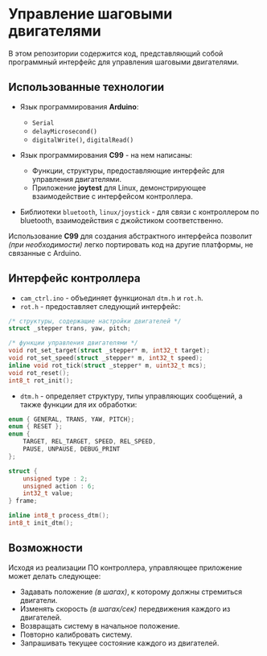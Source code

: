 # Управление шаговыми двигателями

В этом репозитории содержится код, представляющий собой программный интерфейс для управления шаговыми двигателями.


## Использованные технологии

+ Язык программирования __Arduino__:
    - ``Serial``
    - ``delayMicrosecond()``
    - ``digitalWrite()``, ``digitalRead()``

+ Язык программирования __C99__ - на нем написаны:
    - Функции, структуры, предоставляющие интерфейс для управления двигателями.
    - Приложение __joytest__ для Linux, демонстрирующее взаимодействие с интерфейсом контроллера.

+ Библиотеки ``bluetooth``, ``linux/joystick`` - для связи с контроллером по bluetooth, взаимодействия с джойстиком соответственно. 

Использование __C99__ для создания абстрактного интерфейса позволит _(при необходимости)_ легко портировать код на другие платформы, не связанные с Arduino. 


## Интерфейс контроллера

+ ``cam_ctrl.ino`` - объединяет функционал ``dtm.h`` и ``rot.h``.
+ ``rot.h`` - предоставляет следующий интерфейс: 
```c
/* структуры, содержащие настройки двигателей */
struct _stepper trans, yaw, pitch;

/* функции управления двигателями */
void rot_set_target(struct _stepper* m, int32_t target);
void rot_set_speed(struct _stepper* m, int32_t speed);
inline void rot_tick(struct _stepper* m, uint32_t mcs);
void rot_reset();
int8_t rot_init();
```
+ ``dtm.h`` - определяет структуру, типы управляющих сообщений, а также функции для их обработки:
```c
enum { GENERAL, TRANS, YAW, PITCH};
enum { RESET };
enum {
    TARGET, REL_TARGET, SPEED, REL_SPEED, 
    PAUSE, UNPAUSE, DEBUG_PRINT
};

struct {
    unsigned type : 2;
    unsigned action : 6;
    int32_t value;
} frame;

inline int8_t process_dtm();
int8_t init_dtm();
```

## Возможности
Исходя из реализации ПО контроллера, управляющее приложение может делать следующее:
+ Задавать положение _(в шагах)_, к которому должны стремиться двигатели.
+ Изменять скорость _(в шагах/сек)_ передвижения каждого из двигателей.
+ Возвращать систему в начальное положение.
+ Повторно калибровать систему.
+ Запрашивать текущее состояние каждого из двигателей.
